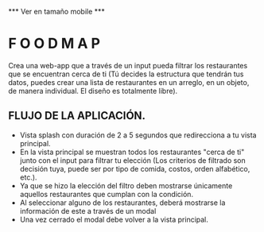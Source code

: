*** Ver en tamaño mobile ***

# F O O D M A P

Crea una web-app que a través de un input pueda filtrar los restaurantes que se encuentran cerca de ti (Tú decides la estructura que tendrán tus datos, puedes crear una lista de restaurantes en un arreglo, en un objeto, de manera individual. El diseño es totalmente libre).

## FLUJO DE LA APLICACIÓN.

- Vista splash con duración de 2 a 5 segundos que redirecciona a tu vista principal.
- En la vista principal se muestran todos los restaurantes "cerca de ti" junto con el input para filtrar tu elección (Los criterios de filtrado son   decisión tuya, puede ser por tipo de comida, costos, orden alfabético, etc.). 
- Ya que se hizo la elección del filtro deben mostrarse únicamente aquellos restaurantes que cumplan con la condición. 
- Al seleccionar alguno de los restaurantes, deberá mostrarse la información de este a través de un modal
- Una vez cerrado el modal debe volver a la vista principal. 
